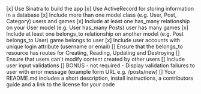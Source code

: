 [x] Use Sinatra to build the app
[x] Use ActiveRecord for storing information in a database
[x] Include more than one model class (e.g. User, Post, Category)
users and games
[x] Include at least one has_many relationship on your User model (e.g. User has_many Posts)
user has many games
[x] Include at least one belongs_to relationship on another model (e.g. Post belongs_to User)
game belongs to user
[x] Include user accounts with unique login attribute (username or email)
[] Ensure that the belongs_to resource has routes for Creating, Reading, Updating and Destroying
[] Ensure that users can't modify content created by other users
[] Include user input validations
[] BONUS - not required - Display validation failures to user with error message (example form URL e.g. /posts/new)
[] Your README.md includes a short description, install instructions, a contributors guide and a link to the license for your code